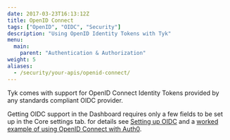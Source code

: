```yaml
---
date: 2017-03-23T16:13:12Z
title: OpenID Connect
tags: ["OpenID", "OIDC", "Security"]
description: "Using OpenID Identity Tokens with Tyk"
menu:
  main:
    parent: "Authentication & Authorization"
weight: 5 
aliases:
  - /security/your-apis/openid-connect/
---
```


Tyk comes with support for OpenID Connect Identity Tokens provided by any standards compliant OIDC provider.

Getting OIDC support in the Dashboard requires only a few fields to be set up in the Core settings tab. for details see [Setting up OIDC](/advanced-configuration/integrate/api-auth-mode/open-id-connect/#setting-up-oidc) and a [worked example of using OpenID Connect with Auth0](/advanced-configuration/integrate/api-auth-mode/oidc-auth0-example/).
